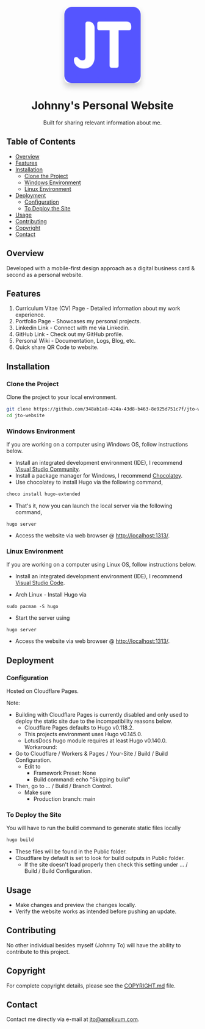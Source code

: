 <div align="center">
  <a href="https://jto.dev">
    <img src="static/favicon/android-chrome-192x192.png"
         alt="Johnny To" 
         width="200"
         style="box-shadow: 0px 10px 15px rgba(0, 0, 0, 0.2); border-radius: 12px;">
  </a>
  <h1>Johnny's Personal Website</h1>
  <p>Built for sharing relevant information about me.</p>
</div>

## Table of Contents

- [Overview](#overview)
- [Features](#features)
- [Installation](#installation)
	- [Clone the Project](#clone-the-project)
	- [Windows Environment](#windows-environment)
	- [Linux Environment](#linux-environment)
- [Deployment](#deployment)
    - [Configuration](#configuration)
    - [To Deploy the Site](#to-deploy-the-site)
- [Usage](#usage)
- [Contributing](#contributing)
- [Copyright](#copyright)
- [Contact](#contact)

## Overview

Developed with a mobile-first design approach as a digital business card & second as a personal website.

## Features

1. Curriculum Vitae (CV) Page - Detailed information about my work experience.
2. Portfolio Page - Showcases my personal projects.
3. Linkedin Link - Connect with me via Linkedin.
4. GitHub Link - Check out my GitHub profile.
5. Personal Wiki - Documentation, Logs, Blog, etc.
6. Quick share QR Code to website.

## Installation

### Clone the Project

Clone the project to your local environment.

```bash
git clone https://github.com/348ab1a8-424a-43d8-b463-8e925d751c7f/jto-website.git
cd jto-website
```

### Windows Environment
If you are working on a computer using Windows OS, follow instructions below.

- Install an integrated development environment (IDE), I recommend [Visual Studio Community](https://visualstudio.microsoft.com/vs/).
- Install a package manager for Windows, I recommend [Chocolatey](https://chocolatey.org/).
- Use chocolatey to install Hugo via the following command,

``` powershell
choco install hugo-extended
```

- That's it, now you can launch the local server via the following command,

```
hugo server
```

- Access the website via web browser @ [http://localhost:1313/](http://localhost:1313/).

### Linux Environment
If you are working on a computer using Linux OS, follow instructions below.

- Install an integrated development environment (IDE), I recommend [Visual Studio Code](https://code.visualstudio.com/).

- Arch Linux - Install Hugo via

```
sudo pacman -S hugo
```
- Start the server using

```
hugo server
```
- Access the website via web browser @ [http://localhost:1313/](http://localhost:1313/).
## Deployment

### Configuration
Hosted on Cloudflare Pages.

Note:
- Building with Cloudflare Pages is currently disabled and only used to deploy the static site due to the incompatibility reasons below.
    - Cloudflare Pages defaults to Hugo v0.118.2.
    - This projects environment uses Hugo v0.145.0.
    - LotusDocs hugo module requires at least Hugo v0.140.0.
Workaround:
- Go to Cloudflare / Workers & Pages / Your-Site / Build / Build Configuration.
    - Edit to
        - Framework Preset: None
        - Build command: echo "Skipping build"
- Then, go to ... / Build / Branch Control.
    - Make sure
        - Production branch: main

### To Deploy the Site

You will have to run the build command to generate static files locally
``` powershell
hugo build
```
- These files will be found in the Public folder.
- Cloudflare by default is set to look for build outputs in Public folder.
    - If the site doesn't load properly then check this setting under ... / Build / Build Configuration.

## Usage

- Make changes and preview the changes locally.
- Verify the website works as intended before pushing an update.

## Contributing

No other individual besides myself (Johnny To) will have the ability to contribute to this project.

## Copyright

For complete copyright details, please see the [COPYRIGHT.md](COPYRIGHT.md) file.

## Contact

Contact me directly via e-mail at [jto@amplivum.com](mailto:jto@amplivum.com?subject=Hello%20from%20GitHub).